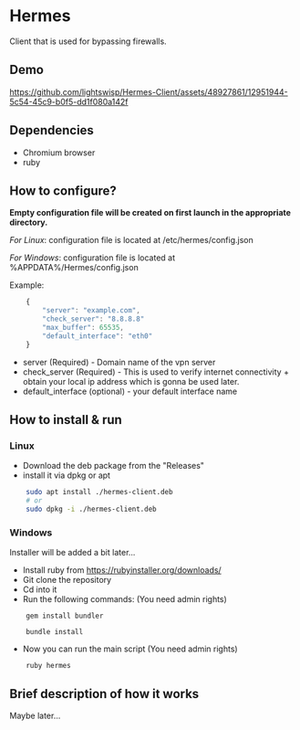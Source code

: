 
# Hermes
Client that is used for bypassing firewalls. 

## Demo

https://github.com/lightswisp/Hermes-Client/assets/48927861/12951944-5c54-45c9-b0f5-dd1f080a142f

## Dependencies
- Chromium browser
- ruby
## How to configure?

**Empty configuration file will be created on first launch in the appropriate directory.**

_For Linux_: configuration file is located at /etc/hermes/config.json

_For Windows_: configuration file is located at %APPDATA%/Hermes/config.json


Example:

```js
    {
        "server": "example.com",
        "check_server": "8.8.8.8"
        "max_buffer": 65535,
        "default_interface": "eth0"
    }
```
- server (Required) - Domain name of the vpn server
- check_server (Required) - This is used to verify internet connectivity + obtain your local ip address which is gonna be used later.
- default_interface (optional) - your default interface name
## How to install & run
### Linux 
- Download the deb package from the "Releases"
- install it via dpkg or apt 
```bash
    sudo apt install ./hermes-client.deb
    # or
    sudo dpkg -i ./hermes-client.deb
```
### Windows
Installer will be added a bit later...
- Install ruby from https://rubyinstaller.org/downloads/
- Git clone the repository
- Cd into it 
- Run the following commands: (You need admin rights)
```
    gem install bundler

    bundle install
```
- Now you can run the main script (You need admin rights)
```
    ruby hermes
```
## Brief description of how it works
Maybe later...

